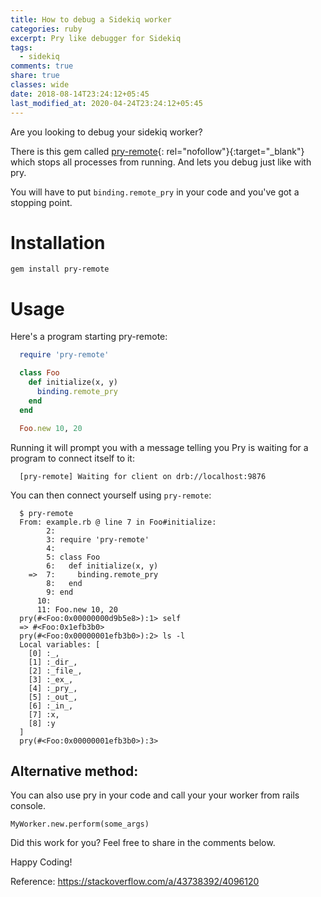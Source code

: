 ```yaml
---
title: How to debug a Sidekiq worker
categories: ruby
excerpt: Pry like debugger for Sidekiq
tags:
  - sidekiq
comments: true
share: true
classes: wide
date: 2018-08-14T23:24:12+05:45
last_modified_at: 2020-04-24T23:24:12+05:45
---
```


Are you looking to debug your sidekiq worker?

There is this gem called [pry-remote][pry-remote]{: rel="nofollow"}{:target="\_blank"} which stops all processes from running. And lets you debug just like with pry.

You will have to put `binding.remote_pry` in your code and you've got a stopping point.

# Installation

`gem install pry-remote`

# Usage

Here's a program starting pry-remote:

```ruby
  require 'pry-remote'

  class Foo
    def initialize(x, y)
      binding.remote_pry
    end
  end

  Foo.new 10, 20
```

Running it will prompt you with a message telling you Pry is waiting for a
program to connect itself to it:

```
  [pry-remote] Waiting for client on drb://localhost:9876
```

You can then connect yourself using `pry-remote`:

```
  $ pry-remote
  From: example.rb @ line 7 in Foo#initialize:
        2:
        3: require 'pry-remote'
        4:
        5: class Foo
        6:   def initialize(x, y)
    =>  7:     binding.remote_pry
        8:   end
        9: end
      10:
      11: Foo.new 10, 20
  pry(#<Foo:0x00000000d9b5e8>):1> self
  => #<Foo:0x1efb3b0>
  pry(#<Foo:0x00000001efb3b0>):2> ls -l
  Local variables: [
    [0] :_,
    [1] :_dir_,
    [2] :_file_,
    [3] :_ex_,
    [4] :_pry_,
    [5] :_out_,
    [6] :_in_,
    [7] :x,
    [8] :y
  ]
  pry(#<Foo:0x00000001efb3b0>):3>
```

## Alternative method:
You can also use pry in your code and call your your worker from rails console.

```
MyWorker.new.perform(some_args)
```

Did this work for you? Feel free to share in the comments below.

Happy Coding!

Reference: <https://stackoverflow.com/a/43738392/4096120>

[pry-remote]: https://github.com/Mon-Ouie/pry-remote
